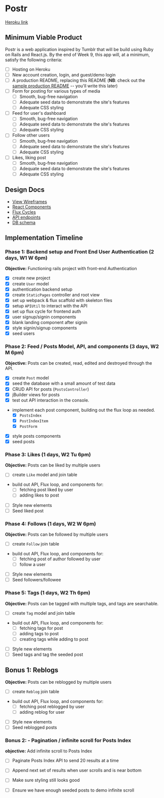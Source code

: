# Postr

[Heroku link][heroku]

[heroku]: https://postr-kmy.herokuapp.com

## Minimum Viable Product

Postr is a web application inspired by Tumblr that will be build using Ruby on Rails and React.js.  By the end of Week 9, this app will, at a minimum, satisfy the following criteria:

- [ ] Hosting on Heroku
- [ ] New account creation, login, and guest/demo login
- [ ] A production README, replacing this README (**NB**: check out the [sample production README](docs/production_readme.md) -- you'll write this later)
- [ ] Form for posting for various types of media
  - [ ] Smooth, bug-free navigation
  - [ ] Adequate seed data to demonstrate the site's features
  - [ ] Adequate CSS styling
- [ ] Feed for user's dashboard
  - [ ] Smooth, bug-free navigation
  - [ ] Adequate seed data to demonstrate the site's features
  - [ ] Adequate CSS styling
- [ ] Follow other users
  - [ ] Smooth, bug-free navigation
  - [ ] Adequate seed data to demonstrate the site's features
  - [ ] Adequate CSS styling
- [ ] Likes, liking post
  - [ ] Smooth, bug-free navigation
  - [ ] Adequate seed data to demonstrate the site's features
  - [ ] Adequate CSS styling

## Design Docs
* [View Wireframes][views]
* [React Components][components]
* [Flux Cycles][flux-cycles]
* [API endpoints][api-endpoints]
* [DB schema][schema]

[views]: docs/views.md
[components]: docs/components.md
[flux-cycles]: docs/flux-cycles.md
[api-endpoints]: docs/api-endpoints.md
[schema]: docs/schema.md

## Implementation Timeline

### Phase 1: Backend setup and Front End User Authentication (2 days, W1 W 6pm)

**Objective:** Functioning rails project with front-end Authentication

- [x] create new project
- [x] create `User` model
- [x] authentication backend setup
- [x] create `StaticPages` controller and root view
- [x] set up webpack & flux scaffold with skeleton files
- [x] setup `APIUtil` to interact with the API
- [x] set up flux cycle for frontend auth
- [x] user signup/signin components
- [x] blank landing component after signin
- [x] style signin/signup components
- [x] seed users

### Phase 2: Feed / Posts Model, API, and components (3 days, W2 M 6pm)

**Objective:** Posts can be created, read, edited and destroyed through
the API.

- [x] create `Post` model
- [x] seed the database with a small amount of test data
- [x] CRUD API for posts (`PostsController`)
- [x] jBuilder views for posts
- [x] test out API interaction in the console.
- implement each post component, building out the flux loop as needed.
  - [x] `PostsIndex`
  - [x] `PostIndexItem`
  - [x] `PostForm`
- [x] style posts components
- [x] seed posts

### Phase 3: Likes (1 days, W2 Tu 6pm)

**Objective:** Posts can be liked by multiple users

- [ ] create `Like` model and join table
- build out API, Flux loop, and components for:
  - [ ] fetching post liked by user
  - [ ] adding likes to post
- [ ] Style new elements
- [ ] Seed liked post

### Phase 4: Follows (1 days, W2 W 6pm)

**Objective:** Posts can be followed by multiple users

- [ ] create `Follow` join table
- build out API, Flux loop, and components for:
  - [ ] fetching post of author followed by user
  - [ ] follow a user
- [ ] Style new elements
- [ ] Seed followers/followee

### Phase 5: Tags (1 days, W2 Th 6pm)

**Objective:** Posts can be tagged with multiple tags, and tags are searchable.

- [ ] create `Tag` model and join table
- build out API, Flux loop, and components for:
  - [ ] fetching tags for post
  - [ ] adding tags to post
  - [ ] creating tags while adding to post
- [ ] Style new elements
- [ ] Seed tags and tag the seeded post

## Bonus 1: Reblogs

**Objective:** Posts can be reblogged by multiple users

- [ ] create `Reblog` join table
- build out API, Flux loop, and components for:
  - [ ] fetching post reblogged by user
  - [ ] adding reblog for user
- [ ] Style new elements
- [ ] Seed reblogged posts

### Bonus 2: - Pagination / infinite scroll for Posts Index

**objective:** Add infinite scroll to Posts Index

- [ ] Paginate Posts Index API to send 20 results at a time
- [ ] Append next set of results when user scrolls and is near bottom
- [ ] Make sure styling still looks good
- [ ] Ensure we have enough seeded posts to demo infinite scroll


[phase-one]: docs/phases/phase1.md
[phase-two]: docs/phases/phase2.md
[phase-three]: docs/phases/phase3.md
[phase-four]: docs/phases/phase4.md
[phase-five]: docs/phases/phase5.md

